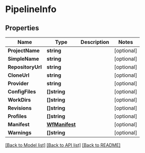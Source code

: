 # PipelineInfo

## Properties

Name | Type | Description | Notes
------------ | ------------- | ------------- | -------------
**ProjectName** | **string** |  | [optional] 
**SimpleName** | **string** |  | [optional] 
**RepositoryUrl** | **string** |  | [optional] 
**CloneUrl** | **string** |  | [optional] 
**Provider** | **string** |  | [optional] 
**ConfigFiles** | **[]string** |  | [optional] 
**WorkDirs** | **[]string** |  | [optional] 
**Revisions** | **[]string** |  | [optional] 
**Profiles** | **[]string** |  | [optional] 
**Manifest** | [**WfManifest**](WfManifest.md) |  | [optional] 
**Warnings** | **[]string** |  | [optional] 

[[Back to Model list]](../README.md#documentation-for-models) [[Back to API list]](../README.md#documentation-for-api-endpoints) [[Back to README]](../README.md)


